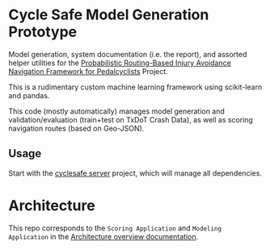 # Cycle Safe Model Generation Prototype

Model generation, system documentation (i.e. the report), and assorted helper utilities for the [Probabilistic Routing-Based Injury Avoidance Navigation Framework for Pedalcyclists](https://github.com/YoinkBird/cyclesafe/blob/report/report/report.md) Project.

This is a rudimentary custom machine learning framework using scikit-learn and pandas.

This code (mostly automatically) manages model generation and validation/evaluation (train+test on TxDoT Crash Data), as well as scoring navigation routes (based on Geo-JSON).


## Usage

Start with the [cyclesafe server](https://github.com/YoinkBird/cyclesafe) project, which will manage all dependencies.

# Architecture

This repo corresponds to the `Scoring Application` and `Modeling Application` in the [Architecture overview documentation](https://github.com/YoinkBird/cyclesafe/blob/report/report/report.md#architecture).
